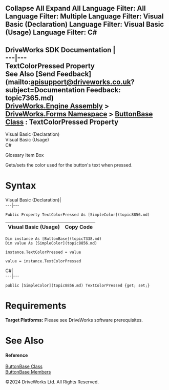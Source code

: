        

 Collapse All Expand All  Language Filter: All  Language Filter: Multiple  Language Filter: Visual Basic (Declaration) Language Filter: Visual Basic (Usage) Language Filter: C#  
---  
DriveWorks SDK Documentation  |   
---|---  
TextColorPressed Property   
See Also [Send Feedback](mailto:apisupport@driveworks.co.uk?subject=Documentation Feedback: topic7365.md)  
[DriveWorks.Engine Assembly](topic2156.md) > [DriveWorks.Forms Namespace](topic7266.md) > [ButtonBase Class](topic7338.md) : TextColorPressed Property  
---  
  
Visual Basic (Declaration)    
Visual Basic (Usage)    
C# 

Glossary Item Box

Gets/sets the color used for the button's text when pressed. 

# Syntax

Visual Basic (Declaration)|   
---|---  
      
    
    Public Property TextColorPressed As [SimpleColor](topic8856.md)  
  
Visual Basic (Usage)| Copy Code  
---|---  
      
    
    Dim instance As [ButtonBase](topic7338.md)
    Dim value As [SimpleColor](topic8856.md)
     
    instance.TextColorPressed = value
     
    value = instance.TextColorPressed  
  
C#|   
---|---  
      
    
    public [SimpleColor](topic8856.md) TextColorPressed {get; set;}  
  
# Requirements

**Target Platforms:** Please see DriveWorks software prerequisites.

# See Also

#### Reference

[ButtonBase Class](topic7338.md)   
[ButtonBase Members](topic7339.md)

©2024 DriveWorks Ltd. All Rights Reserved.
